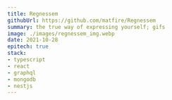 ```yaml
---
title: Regnessem
githubUrl: https://github.com/matfire/Regnessem
summary: the true way of expressing yourself; gifs
image: ./images/regnessem_img.webp
date: 2021-10-28
epitech: true
stack:
- typescript
- react
- graphql
- mongodb
- nestjs
---
```


